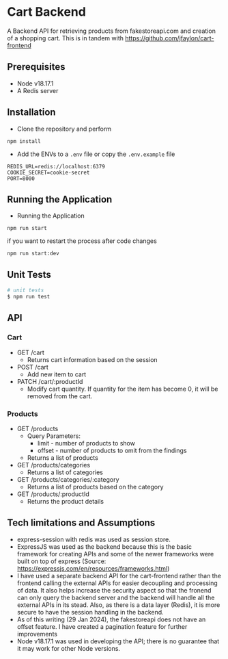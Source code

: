 
# Cart Backend

A Backend API for retrieving products from fakestoreapi.com and creation of a shopping cart. This is in tandem with https://github.com/jfaylon/cart-frontend

## Prerequisites

- Node v18.17.1
- A Redis server

## Installation

- Clone the repository and perform

```
npm install
```

- Add the ENVs to a `.env` file or copy the `.env.example` file

```
REDIS_URL=redis://localhost:6379
COOKIE_SECRET=cookie-secret
PORT=8000
```

## Running the Application

- Running the Application
```
npm run start
```

if you want to restart the process after code changes
```
npm run start:dev
```

## Unit Tests
```bash
# unit tests
$ npm run test
```

## API

### Cart
- GET /cart
  - Returns cart information based on the session
- POST /cart
  - Add new item to cart
- PATCH /cart/:productId
  - Modify cart quantity. If quantity for the item has become 0, it will be removed from the cart.

### Products
- GET /products
  - Query Parameters:
    - limit - number of products to show
    - offset - number of products to omit from the findings
  - Returns a list of products
- GET /products/categories
  - Returns a list of categories
- GET /products/categories/:category
  - Returns a list of products based on the category
- GET /products/:productId
  - Returns the product details


## Tech limitations and Assumptions
- express-session with redis was used as session store. 
- ExpressJS was used as the backend because this is the basic framework for creating APIs and some of the newer frameworks were built on top of express (Source: https://expressjs.com/en/resources/frameworks.html)
- I have used a separate backend API for the cart-frontend rather than the frontend calling the external APIs for easier decoupling and processing of data. It also helps increase the security aspect so that the fronend can only query the backend server and the backend will handle all the external APIs in its stead. Also, as there is a data layer (Redis), it is more secure to have the session handling in the backend.
- As of this writing (29 Jan 2024), the fakestoreapi does not have an offset feature. I have created a pagination feature for further improvements
- Node v18.17.1 was used in developing the API; there is no guarantee that it may work for other Node versions.
